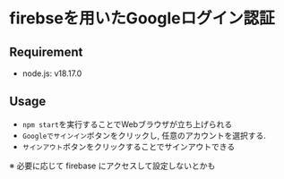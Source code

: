 # firebseを用いたGoogleログイン認証
## Requirement
* node.js: v18.17.0
## Usage
* `npm start`を実行することでWebブラウザが立ち上げられる  
* `Googleでサインイン`ボタンをクリックし, 任意のアカウントを選択する.
* `サインアウト`ボタンをクリックすることでサインアウトできる

※ 必要に応じて firebase にアクセスして設定しないとかも